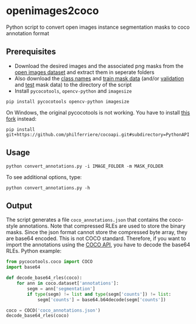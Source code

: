 # openimages2coco
Python script to convert open images instance segmentation masks to coco annotation format

## Prerequisites
- Download the desired images and the associated png masks from the [open images dataset](https://storage.googleapis.com/openimages/web/download.html) and extract them in seperate folders
- Also download the [class names](https://storage.googleapis.com/openimages/v5/class-descriptions-boxable.csv) and [train mask data](https://storage.googleapis.com/openimages/v5/train-annotations-object-segmentation.csv) (and/or [validation](https://storage.googleapis.com/openimages/v5/validation-annotations-object-segmentation.csv) and [test](https://storage.googleapis.com/openimages/v5/test-annotations-object-segmentation.csv) mask data) to the directory of the script
- Install `pycocotools`, `opencv-python` and `imagesize`
```Shell
pip install pycocotools opencv-python imagesize
```
On Windows, the original pycocotools is not working. You have to install [this fork](https://github.com/philferriere/cocoapi) instead:
```Shell
pip install git+https://github.com/philferriere/cocoapi.git#subdirectory=PythonAPI
```

## Usage
```Shell
python convert_annotations.py -i IMAGE_FOLDER -m MASK_FOLDER
```
To see additional options, type:
```Shell
python convert_annotations.py -h
```

## Output
The script generates a file `coco_annotations.json` that contains the coco-style annotations. Note that compressed RLEs are used to store the binary masks. Since the json format cannot store the compressed byte array, they are base64 encoded. This is not COCO standard. Therefore, if you want to import the annotations using the [COCO API](https://github.com/cocodataset/cocoapi), you have to decode the base64 RLEs. Python example:

```python
from pycocotools.coco import COCO
import base64

def decode_base64_rles(coco):
    for ann in coco.dataset['annotations']:
        segm = ann['segmentation']
        if type(segm) != list and type(segm['counts']) != list:
            segm['counts'] = base64.b64decode(segm['counts'])

coco = COCO('coco_annotations.json')
decode_base64_rles(coco)
```
